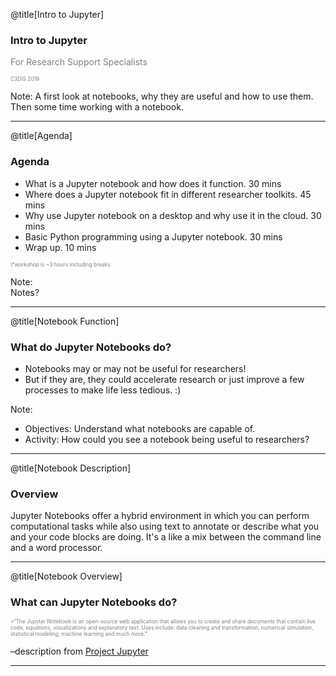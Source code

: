 @title[Intro to Jupyter]
### Intro to Jupyter 
<p style="color:gray">For Research Support Specialists</p>
<p style="font-size:0.6em; color:gray">C3DIS 2019</p> 


Note:
A first look at notebooks, why they are useful and how to use them. Then some time working with a notebook.     

---
@title[Agenda]
### Agenda 
- What is a Jupyter notebook and how does it function. 30 mins
- Where does a Jupyter notebook fit in different researcher toolkits. 45 mins
- Why use Jupyter notebook on a desktop and why use it in the cloud. 30 mins
- Basic Python programming using a Jupyter notebook. 30 mins
- Wrap up. 10 mins

<p style="font-size:0.6em; color:gray">\*workshop is ~3 hours including breaks </p> 


Note:  
Notes? 

---
@title[Notebook Function]
### What do Jupyter Notebooks do? 

- Notebooks may or may not be useful for researchers! 
- But if they are, they could accelerate research or just improve a few processes to make life less tedious. :)

Note:
- Objectives: Understand what notebooks are capable of. 
- Activity: How could you see a notebook being useful to researchers?

---
@title[Notebook Description]
### Overview

Jupyter Notebooks offer a hybrid environment in which you can perform computational tasks while also using text to annotate or describe what you and your code blocks are doing. It's a like a mix between the command line and a word processor. 

---
@title[Notebook Overview]
### What can Jupyter Notebooks do?

<p style="font-size:0.6em; color:gray">>“The Jupyter Notebook is an open-source web application that allows you to create and share documents that contain live code, equations, visualizations and explanatory text. Uses include: data cleaning and transformation, numerical simulation, statistical modeling, machine learning and much more.”</p>

–description from [Project Jupyter](https://jupyter.org/)

---
